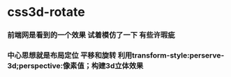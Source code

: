 # css3d-rotate
### 前端网是看到的一个效果 试着模仿了一下 有些许瑕疵
### 中心思想就是布局定位 平移和旋转 利用transform-style:perserve-3d;perspective:像素值；构建3d立体效果
<a href=""></a>
